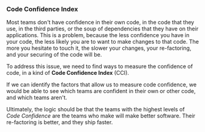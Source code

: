 ### Code Confidence Index

Most teams don't have confidence in their own code, in the code that they use, in the third parties, or the soup of dependencies that they have on their applications. This is a problem, because the less confidence you have in your code, the less likely you are to want to make changes to that code. The more you hesitate to touch it, the slower your changes, your re-factoring, and your securing of the code will be.

To address this issue, we need to find ways to measure the confidence of code, in a kind of **Code Confidence Index** (CCI).

If we can identify the factors that allow us to measure code confidence, we would be able to see which teams are confident in their own or other code, and which teams aren't.

Ultimately, the logic should be that the teams with the highest levels of _Code Confidence_ are the teams who make will make better software. Their re-factoring is better, and they ship faster.
